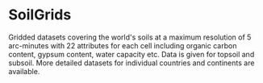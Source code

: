 # SoilGrids

Gridded datasets covering the world's soils at a maximum resolution of 5 arc-minutes with 22 attributes for each cell including organic carbon content, gypsum content, water capacity etc. Data is given for topsoil and subsoil. More detailed datasets for individual countries and continents are available.

